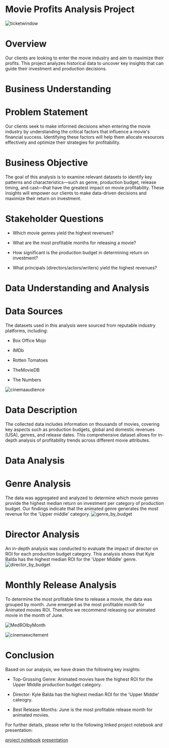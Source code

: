 # Movie Profits Analysis Project

![ticketwindow](https://github.com/JesseMooreDS/dsc-phase-2-project-v3/blob/main/ticketwindow.jpg?raw=true)


# Overview

Our clients are looking to enter the movie industry and aim to maximize their profits. This project analyzes historical data to uncover key insights that can guide their investment and production decisions.

# Business Understanding

# Problem Statement

Our clients seek to make informed decisions when entering the movie industry by understanding the critical factors that influence a movie's financial success. Identifying these factors will help them allocate resources effectively and optimize their strategies for profitability.

# Business Objective

The goal of this analysis is to examine relevant datasets to identify key patterns and characteristics—such as genre, production budget, release timing, and cast—that have the greatest impact on movie profitability. These insights will empower our clients to make data-driven decisions and maximize their return on investment.

# Stakeholder Questions

* Which movie genres yield the highest revenues?

* What are the most profitable months for releasing a movie?

* How significant is the production budget in determining return on investment?

* What principals (directors/actors/writers) yield the highest revenues?

# Data Understanding and Analysis

# Data Sources

The datasets used in this analysis were sourced from reputable industry platforms, including:

* Box Office Mojo

* IMDb

* Rotten Tomatoes

* TheMovieDB

* The Numbers


![cinemaaudience](https://github.com/JesseMooreDS/dsc-phase-2-project-v3/blob/main/cinemaaudience.jpg?raw=true)

# Data Description

The collected data includes information on thousands of movies, covering key aspects such as production budgets, global and domestic revenues (USA), genres, and release dates. This comprehensive dataset allows for in-depth analysis of profitability trends across different movie attributes.

# Data Analysis

# Genre Analysis

The data was aggregated and analyzed to determine which movie genres provide the highest median return on investment per category of production budget. Our findings indicate that the animated genre generates the most revenue for the 'Upper middle' category. 
![genre_by_budget](https://github.com/JesseMooreDS/dsc-phase-2-project-v3/blob/main/genre_by_budget.png?raw=true)

# Director Analysis

An in-depth analysis was conducted to evaluate the impact of director on ROI for each production budget category. This analysis shows that Kyle Balda has the highest median ROI for the 'Upper Middle' genre. 
![director_by_budget](https://github.com/JesseMooreDS/dsc-phase-2-project-v3/blob/main/director_by_budget.png?raw=true)



# Monthly Release Analysis

To determine the most profitable time to release a movie, the data was grouped by month. June emerged as the most profitable month for Animated movies ROI. Therefore we recommend releasing our animated movie in the month of June. 

![MedROIbyMonth](https://github.com/JesseMooreDS/dsc-phase-2-project-v3/blob/main/Average_ROI_by_Movie_Release_Month.png'?raw=true)


![cinemaexcitement](https://github.com/JesseMooreDS/dsc-phase-2-project-v3/blob/main/cinemaexcitement.jpg?raw=true)


# Conclusion

Based on our analysis, we have drawn the following key insights:

* Top-Grossing Genre: Animated movies have the highest ROI for the Upper Middle production budget category. 

* Director: Kyle Balda has the highest median ROI for the 'Upper Middle' cateogry.

* Best Release Months: June is the most profitable release month for animated movies.


For further details, please refer to the following linked project notebook and presentation:

[project notebook](https://github.com/JesseMooreDS/dsc-phase-2-project-v3/blob/main/notebook.ipynb)
[presentation](https://github.com/JesseMooreDS/dsc-phase-2-project-v3/blob/main/presentation.pdf)

